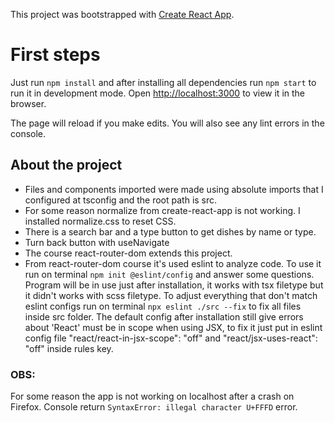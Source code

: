 This project was bootstrapped with [Create React App](https://github.com/facebook/create-react-app).

# First steps
Just run `npm install` and after installing all dependencies run `npm start` to run it in development mode.
Open [http://localhost:3000](http://localhost:3000) to view it in the browser.

The page will reload if you make edits.
You will also see any lint errors in the console.


## About the project
* Files and components imported were made using absolute imports that I configured at tsconfig and the root path is src.
* For some reason normalize from create-react-app is not working. I installed normalize.css to reset CSS.
* There is a search bar and a type button to get dishes by name or type.
* Turn back button with useNavigate
* The course react-router-dom extends this project.
* From react-router-dom course it's used eslint to analyze code. To use it run on terminal `npm init @eslint/config` and answer some questions. Program will be in use just after installation, it works with tsx filetype but it didn't works with scss filetype. To adjust everything that don't match eslint configs run on terminal `npx eslint ./src --fix` to fix all files inside src folder. The default config after installation still give errors about 'React' must be in scope when using JSX, to fix it just put in eslint config file "react/react-in-jsx-scope": "off" and "react/jsx-uses-react": "off" inside rules key.

### OBS:
For some reason the app is not working on localhost after a crash on Firefox. Console return `SyntaxError: illegal character U+FFFD` error. 